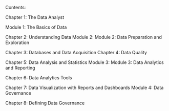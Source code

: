 Contents:

Chapter 1: The Data Analyst

Module 1: The Basics of Data

Chapter 2: Understanding Data Module 2: Module 2: Data Preparation and Exploration

Chapter 3: Databases and Data Acquisition Chapter 4: Data Quality

Chapter 5: Data Analysis and Statistics Module 3: Module 3: Data Analytics and Reporting

Chapter 6: Data Analytics Tools

Chapter 7: Data Visualization with Reports and Dashboards Module 4: Data Governance

Chapter 8: Defining Data Governance

